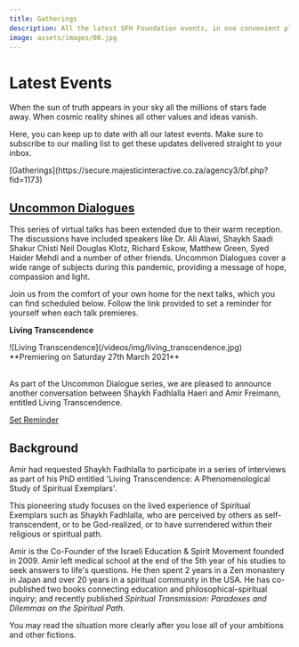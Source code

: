 ```yaml
---
title: Gatherings
description: All the latest SFH Foundation events, in one convenient place
image: assets/images/08.jpg
---
```


# Latest Events

<div class="callout">
When the sun of truth appears in your sky all the millions of stars fade away. When cosmic reality shines all other values and ideas vanish.
</div>

Here, you can keep up to date with all our latest events. Make sure to subscribe to our mailing list to get these updates delivered straight to your inbox.

<div markdown="3" class="purchase-link">
[Gatherings](https://secure.majesticinteractive.co.za/agency3/bf.php?fid=1173)
</div>

## [Uncommon Dialogues](../videos/uncommon-dialogues)

This series of virtual talks has been extended due to their warm reception. The discussions have included speakers like Dr. Ali Alawi, Shaykh Saadi Shakur Chisti Neil Douglas Klotz, Richard Eskow, Matthew Green, Syed Haider Mehdi and a number of other friends. Uncommon Dialogues cover a wide range of subjects during this pandemic, providing a message of hope, compassion and light.

Join us from the comfort of your own home for the next talks, which you can find scheduled below. Follow the link provided to set a reminder for yourself when each talk premieres. 

<div markdown="1" class="card article sidebar center">

**Living Transcendence**

<div markdown="2" class="article-image">
![Living Transcendence](/videos/img/living_transcendence.jpg)
</div>

<div markdown="3" class="article-para">
**Premiering on Saturday 27th March 2021**<br/><br/> 

As part of the Uncommon Dialogue series, we are pleased to announce another conversation between Shaykh Fadhlalla Haeri and Amir Freimann, entitled Living Transcendence.
</div>

<div markdown="3" class="article-link">
<a href="https://www.youtube.com/watch?v=kBNN7vreFMc" target="_blank" rel="noopener noreferrer">Set Reminder</a>
</div>

</div>

## Background

Amir had requested Shaykh Fadhlalla to participate in a series of interviews as part of his PhD entitled 'Living Transcendence: A Phenomenological Study of Spiritual Exemplars'.
 
This pioneering study focuses on the lived experience of Spiritual Exemplars such as Shaykh Fadhlalla, who are perceived by others as self-transcendent, or to be God-realized, or to have surrendered within their religious or spiritual path.

Amir is the Co-Founder of the Israeli Education & Spirit Movement founded in 2009. Amir left medical school at the end of the 5th year of his studies to seek answers to life's questions. He then spent 2 years in a Zen monastery in Japan and over 20 years in a spiritual community in the USA. He has co-published two books connecting education and philosophical-spiritual inquiry; and recently published _Spiritual Transmission: Paradoxes and Dilemmas on the Spiritual Path_.

<div class="callout">
You may read the situation more clearly after you lose all of your ambitions and other fictions.
</div>
